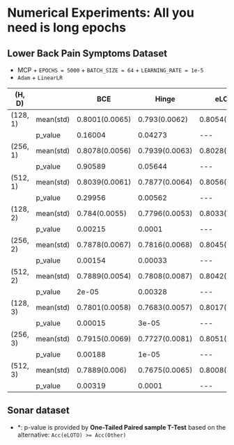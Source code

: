 # **Numerical Experiments**: All you need is long epochs

## Lower Back Pain Symptoms Dataset

- MCP + `EPOCHS = 5000` + `BATCH_SIZE = 64` + `LEARNING_RATE = 1e-5`
- `Adam` + `LinearLR`

| (H, D)   |           | BCE             | Hinge          | eLOTO          |
| -------- | --------- | --------------  | -------------- | -------------- |
| (128, 1) | mean(std) | 0.8001(0.0065)  | 0.793(0.0062)  | 0.8054(0.0062) |
|          | p_value   | 0.16004         | 0.04273        | ---            |
| (256, 1) | mean(std) | 0.8078(0.0056)  | 0.7939(0.0063) | 0.8028(0.0066) |
|          | p_value   | 0.90589         | 0.05644        | ---            |
| (512, 1) | mean(std) | 0.8039(0.0061)  | 0.7877(0.0064) | 0.8056(0.0062) |
|          | p_value   | 0.29956         | 0.00562        | ---            |
| (128, 2) | mean(std) | 0.784(0.0055)   | 0.7796(0.0053) | 0.8033(0.0072) |
|          | p_value   | 0.00215         | 0.0001         | ---            |
| (256, 2) | mean(std) | 0.7878(0.0067)  | 0.7816(0.0068) | 0.8045(0.0066) |
|          | p_value   | 0.00154         | 0.00033        | ---            |
| (512, 2) | mean(std) | 0.7889(0.0054)  | 0.7808(0.0087) | 0.8042(0.0057) |
|          | p_value   | 2e-05           | 0.00328        | ---            |
| (128, 3) | mean(std) | 0.7801(0.0058)  | 0.7683(0.0057) | 0.8017(0.0064) |
|          | p_value   | 0.00015         | 3e-05          | ---            |
| (256, 3) | mean(std) | 0.7915(0.0069)  | 0.7727(0.0081) | 0.8051(0.006)  |
|          | p_value   | 0.00188         | 1e-05          | ---            |
| (512, 3) | mean(std) | 0.7889(0.006)   | 0.7675(0.0065) | 0.8008(0.0054) |
|          | p_value   | 0.00319         | 0.0001         | ---            |


## Sonar dataset 

- *: p-value is provided by **One-Tailed Paired sample T-Test** based on the alternative: `Acc(eLOTO) >= Acc(Other)`

